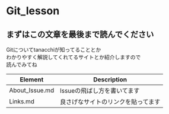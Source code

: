 # Git_lesson

## まずはこの文章を最後まで読んでください

Gitについてtanacchiが知ってることとか  
わかりやすく解説してくれてるサイトとか紹介しますので  
読んでみてね

Element | Description
--- | ---
About_Issue.md | Issueの飛ばし方を書いてます
Links.md | 良さげなサイトのリンクを貼ってます
